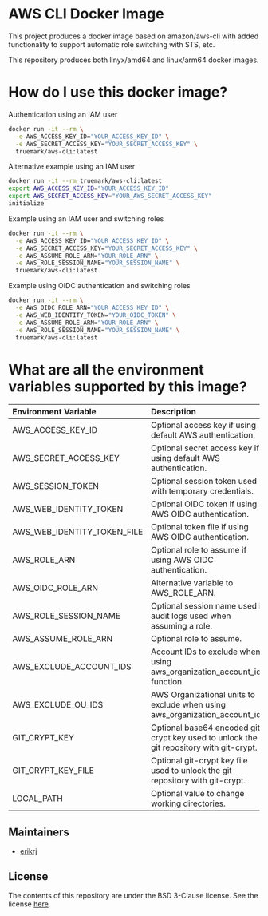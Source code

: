 # AWS CLI Docker Image

This project produces a docker image based on amazon/aws-cli with added functionality
to support automatic role switching with STS, etc.

This repository produces both linyx/amd64 and linux/arm64 docker images. 

# How do I use this docker image?

Authentication using an IAM user
```bash
docker run -it --rm \
  -e AWS_ACCESS_KEY_ID="YOUR_ACCESS_KEY_ID" \
  -e AWS_SECRET_ACCESS_KEY="YOUR_SECRET_ACCESS_KEY" \
  truemark/aws-cli:latest
```

Alternative example using an IAM user 
```bash
docker run -it --rm truemark/aws-cli:latest
export AWS_ACCESS_KEY_ID="YOUR_ACCESS_KEY_ID"
export AWS_SECRET_ACCESS_KEY="YOUR_AWS_SECRET_ACCESS_KEY"
initialize
```

Example using an IAM user and switching roles
```bash
docker run -it --rm \
  -e AWS_ACCESS_KEY_ID="YOUR_ACCESS_KEY_ID" \
  -e AWS_SECRET_ACCESS_KEY="YOUR_SECRET_ACCESS_KEY" \
  -e AWS_ASSUME_ROLE_ARN="YOUR_ROLE_ARN" \
  -e AWS_ROLE_SESSION_NAME="YOUR_SESSION_NAME" \
  truemark/aws-cli:latest
```

Example using OIDC authentication and switching roles
```bash
docker run -it --rm \
  -e AWS_OIDC_ROLE_ARN="YOUR_ACCESS_KEY_ID" \
  -e AWS_WEB_IDENTITY_TOKEN="YOUR_OIDC_TOKEN" \
  -e AWS_ASSUME_ROLE_ARN="YOUR_ROLE_ARN" \
  -e AWS_ROLE_SESSION_NAME="YOUR_SESSION_NAME" \
  truemark/aws-cli:latest
```

# What are all the environment variables supported by this image?

| Environment Variable        | Description                                                                             |
|:----------------------------|:----------------------------------------------------------------------------------------|
 | AWS_ACCESS_KEY_ID           | Optional access key if using default AWS authentication.                                |
 | AWS_SECRET_ACCESS_KEY       | Optional secret access key if using default AWS authentication.                         |
| AWS_SESSION_TOKEN           | Optional session token used with temporary credentials.                                 |
| AWS_WEB_IDENTITY_TOKEN      | Optional OIDC token if using AWS OIDC authentication.                                   |
 | AWS_WEB_IDENTITY_TOKEN_FILE | Optional token file if using AWS OIDC authentication.                                   |
 | AWS_ROLE_ARN                | Optional role to assume if using AWS OIDC authentication.                               |
 | AWS_OIDC_ROLE_ARN           | Alternative variable to AWS_ROLE_ARN.                                                   |
 | AWS_ROLE_SESSION_NAME       | Optional session name used in audit logs used when assuming a role.                     |
 | AWS_ASSUME_ROLE_ARN         | Optional role to assume.                                                                |
 | AWS_EXCLUDE_ACCOUNT_IDS     | Account IDs to exclude when using aws_organization_account_ids function.                |
 | AWS_EXCLUDE_OU_IDS          | AWS Organizational units to exclude when using aws_organization_account_ids.            |
 | GIT_CRYPT_KEY               | Optional base64 encoded git-crypt key used to unlock the git repository with git-crypt. |
 | GIT_CRYPT_KEY_FILE          | Optional git-crypt key file used to unlock the git repository with git-crypt.           |           
 | LOCAL_PATH                  | Optional value to change working directories.                                           |

## Maintainers

 - [erikrj](https://github.com/erikrj)

## License

The contents of this repository are under the BSD 3-Clause license. See the
license [here](https://github.com/truemark/aws-cli-docker/blob/main/LICENSE.txt).
